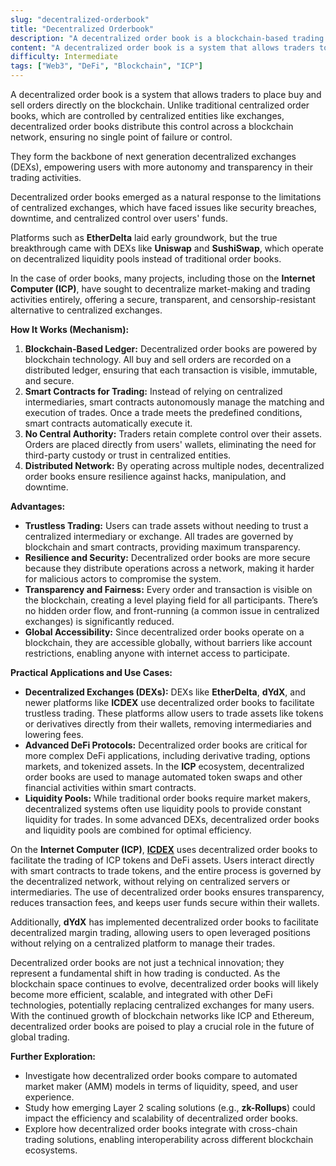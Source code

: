 ```yaml
---
slug: "decentralized-orderbook"
title: "Decentralized Orderbook"
description: "A decentralized order book is a blockchain-based trading mechanism that allows users to place buy and sell orders directly on a decentralized exchange (DEX) through a distributed network of nodes, utilizing smart contracts for secure and transparent transaction processing without the need for a centralized intermediary."
content: "A decentralized order book is a system that allows traders to place buy and sell orders directly on the blockchain. Unlike traditional centralized order books, which are controlled by centralized entities like exchanges, decentralized order books distribute this control across a blockchain network, ensuring no single point of failure or control"
difficulty: Intermediate
tags: ["Web3", "DeFi", "Blockchain", "ICP"]
---
```




A decentralized order book is a system that allows traders to place buy and sell orders directly on the blockchain. Unlike traditional centralized order books, which are controlled by centralized entities like exchanges, decentralized order books distribute this control across a blockchain network, ensuring no single point of failure or control.

They form the backbone of next generation decentralized exchanges (DEXs), empowering users with more autonomy and transparency in their trading activities.

Decentralized order books emerged as a natural response to the limitations of centralized exchanges, which have faced issues like security breaches, downtime, and centralized control over users' funds.

Platforms such as **EtherDelta** laid early groundwork, but the true breakthrough came with DEXs like **Uniswap** and **SushiSwap**, which operate on decentralized liquidity pools instead of traditional order books.

In the case of order books, many projects, including those on the **Internet Computer (ICP)**, have sought to decentralize market-making and trading activities entirely, offering a secure, transparent, and censorship-resistant alternative to centralized exchanges.

**How It Works (Mechanism):**

1. **Blockchain-Based Ledger:** Decentralized order books are powered by blockchain technology. All buy and sell orders are recorded on a distributed ledger, ensuring that each transaction is visible, immutable, and secure.
2. **Smart Contracts for Trading:** Instead of relying on centralized intermediaries, smart contracts autonomously manage the matching and execution of trades. Once a trade meets the predefined conditions, smart contracts automatically execute it.
3. **No Central Authority:** Traders retain complete control over their assets. Orders are placed directly from users' wallets, eliminating the need for third-party custody or trust in centralized entities.
4. **Distributed Network:** By operating across multiple nodes, decentralized order books ensure resilience against hacks, manipulation, and downtime.

**Advantages:**

- **Trustless Trading:** Users can trade assets without needing to trust a centralized intermediary or exchange. All trades are governed by blockchain and smart contracts, providing maximum transparency.
- **Resilience and Security:** Decentralized order books are more secure because they distribute operations across a network, making it harder for malicious actors to compromise the system.
- **Transparency and Fairness:** Every order and transaction is visible on the blockchain, creating a level playing field for all participants. There’s no hidden order flow, and front-running (a common issue in centralized exchanges) is significantly reduced.
- **Global Accessibility:** Since decentralized order books operate on a blockchain, they are accessible globally, without barriers like account restrictions, enabling anyone with internet access to participate.

**Practical Applications and Use Cases:**

- **Decentralized Exchanges (DEXs):** DEXs like **EtherDelta**, **dYdX**, and newer platforms like **ICDEX** use decentralized order books to facilitate trustless trading. These platforms allow users to trade assets like tokens or derivatives directly from their wallets, removing intermediaries and lowering fees.
- **Advanced DeFi Protocols:** Decentralized order books are critical for more complex DeFi applications, including derivative trading, options markets, and tokenized assets. In the **ICP** ecosystem, decentralized order books are used to manage automated token swaps and other financial activities within smart contracts.
- **Liquidity Pools:** While traditional order books require market makers, decentralized systems often use liquidity pools to provide constant liquidity for trades. In some advanced DEXs, decentralized order books and liquidity pools are combined for optimal efficiency.

On the **Internet Computer (ICP)**, [**ICDEX**](https://icdex.io/) uses decentralized order books to facilitate the trading of ICP tokens and DeFi assets. Users interact directly with smart contracts to trade tokens, and the entire process is governed by the decentralized network, without relying on centralized servers or intermediaries. The use of decentralized order books ensures transparency, reduces transaction fees, and keeps user funds secure within their wallets.

Additionally, **dYdX** has implemented decentralized order books to facilitate decentralized margin trading, allowing users to open leveraged positions without relying on a centralized platform to manage their trades.

Decentralized order books are not just a technical innovation; they represent a fundamental shift in how trading is conducted. As the blockchain space continues to evolve, decentralized order books will likely become more efficient, scalable, and integrated with other DeFi technologies, potentially replacing centralized exchanges for many users. With the continued growth of blockchain networks like ICP and Ethereum, decentralized order books are poised to play a crucial role in the future of global trading.

**Further Exploration:**

- Investigate how decentralized order books compare to automated market maker (AMM) models in terms of liquidity, speed, and user experience.
- Study how emerging Layer 2 scaling solutions (e.g., **zk-Rollups**) could impact the efficiency and scalability of decentralized order books.
- Explore how decentralized order books integrate with cross-chain trading solutions, enabling interoperability across different blockchain ecosystems.
